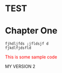TEST
===

# Chapter One

	fjhdljfds ;jfldsjf d
	fjkdlfjdsfld


<span style="color:red">This is some sample code</span>


MY VERSION 2



